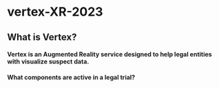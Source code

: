 # vertex-XR-2023

## What is Vertex?

#### Vertex is an Augmented Reality service designed to help legal entities with visualize suspect data. 

#### What components are active in a legal trial? 
